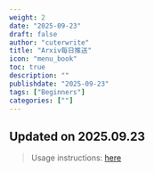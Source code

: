 ```yaml
---
weight: 2
date: "2025-09-23"
draft: false
author: "cuterwrite"
title: "Arxiv每日推送"
icon: "menu_book"
toc: true
description: ""
publishdate: "2025-09-23"
tags: ["Beginners"]
categories: [""]
---
```

## Updated on 2025.09.23
> Usage instructions: [here](./docs/README.md#usage)

